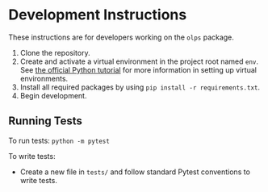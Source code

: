 # Development Instructions

These instructions are for developers working on the `olps` package.

1. Clone the repository.
2. Create and activate a virtual environment in the project root named `env`. See [the official Python tutorial](https://docs.python.org/3/tutorial/venv.html) for more information in setting up virtual environments.
3. Install all required packages by using `pip install -r requirements.txt`.
4. Begin development.

## Running Tests

To run tests: `python -m pytest`

To write tests:

- Create a new file in `tests/` and follow standard Pytest conventions to write tests.
